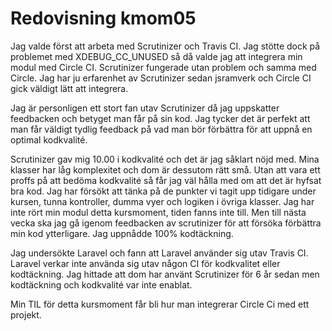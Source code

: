 ---
---
Redovisning kmom05
=========================

Jag valde först att arbeta med Scrutinizer och Travis CI. Jag stötte dock på problemet med  XDEBUG_CC_UNUSED så då valde jag att integrera min modul med Circle CI. Scrutinizer fungerade utan problem och samma med Circle. Jag har ju erfarenhet av Scrutinizer sedan jsramverk och Circle CI gick väldigt lätt att integrera.

Jag är personligen ett stort fan utav Scrutinizer då jag uppskatter feedbacken och betyget man får på sin kod. Jag tycker det är perfekt att man får väldigt tydlig feedback på vad man bör förbättra för att uppnå en optimal kodkvalité. 

Scrutinizer gav mig 10.00 i kodkvalité och det är jag såklart nöjd med. Mina klasser har låg komplexitet och dom är dessutom rätt små. Utan att vara ett proffs på att bedöma kodkvalité så får jag väl hålla med om att det är hyfsat bra kod. Jag har försökt att tänka på de punkter vi tagit upp tidigare under kursen, tunna kontroller, dumma vyer och logiken i övriga klasser. Jag har inte rört min modul detta kursmoment, tiden fanns inte till. Men till nästa vecka ska jag gå igenom feedbacken av scrutinizer för att försöka förbättra min kod ytterligare. Jag uppnådde 100% kodtäckning.

Jag undersökte Laravel och fann att Laravel använder sig utav Travis CI. Laravel verkar inte använda sig utav någon CI för kodkvalitet eller kodtäckning. Jag hittade att dom har använt Scrutinizer för 6 år sedan men kodtäckning och kodkvalité var inte enablat.

Min TIL för detta kursmoment får bli hur man integrerar Circle Ci med ett projekt.


